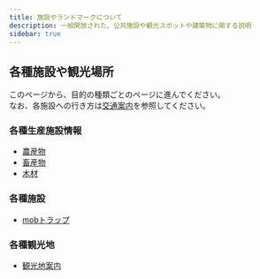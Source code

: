 ```yaml
---
title: 施設やランドマークについて
description: 一般開放された、公共施設や観光スポットや建築物に関する説明
sidebar: true
---
```


## 各種施設や観光場所
このページから、目的の種類ごとのページに進んでください。  
なお、各施設への行き方は[交通案内](/transports/about-transports)を参照してください。

### 各種生産施設情報
- [農産物](farm)
- [畜産物](ranch)
- [木材](wood)

### 各種施設
- [mobトラップ](mobtrap)

### 各種観光地
- [観光地案内](tourism)
